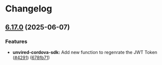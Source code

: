 # Changelog

## [6.17.0](https://github.com/danielsogl/awesome-cordova-plugins/compare/unvired-cordova-sdk-v6.16.0...unvired-cordova-sdk-v6.17.0) (2025-06-07)


### Features

* **unvired-cordova-sdk:** Add new function to regenrate the JWT Token ([#4291](https://github.com/danielsogl/awesome-cordova-plugins/issues/4291)) ([678fb71](https://github.com/danielsogl/awesome-cordova-plugins/commit/678fb71a7f4cf1ad34c2746fdaa3690a13df4fe4))
